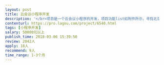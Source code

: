 ```yaml
---                
layout: post       
title: 云会议小程序开发           
description: '</br>项目是一个云会议小程序的开发，项目功能list如附件所示，寻找北京地区技术好，负责任的团队，后续还有App的开发，希望有能力可以一并承接。</br></br>产品功能：</br></br>前端：参与者扫一扫、活动现场社交、通讯录、我的星级、个人中心</br>后台：用户权限、用户管理、活动管理、推送管理</br></br>团队要求：</br>团队为全职团队或具有大厂背景的兼职团队，代码书写规范。开发语言不做限制，java优先。</br>'     
contenturl: https://pro.lagou.com/project/6540.html      
tags: [小程序开发]            
salary: 50000元以上          
publish_time: 2018-03-06 15:39:50         
review: 2042人                   
apply: 18人                   
recommend: 9人                   
time_range: 1-3个月              
---                 
```

